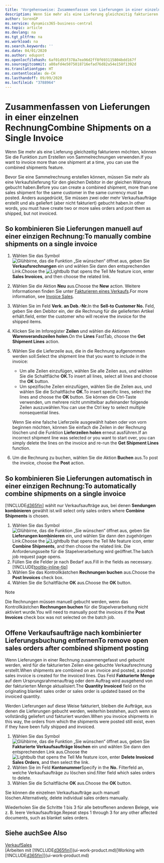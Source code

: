 ```yaml
---
title: 'Vorgehensweise: Zusammenfassen von Lieferungen in einer einzelnen Rechnung | Microsoft Docs'
description: Wenn Sie mehr als eine Lieferung gleichzeitig fakturieren möchten, können Sie die Funktion zum Erstellen von Sammelrechnungen verwenden.
author: SorenGP
ms.service: dynamics365-business-central
ms.topic: article
ms.devlang: na
ms.tgt_pltfrm: na
ms.workload: na
ms.search.keywords: ''
ms.date: 04/01/2020
ms.author: edupont
ms.openlocfilehash: 6af01d93f378a7ea96d2ff8f693115804bdd167f
ms.sourcegitcommit: a80afd4e5075018716efad76d82a54e158f1392d
ms.translationtype: HT
ms.contentlocale: de-CH
ms.lasthandoff: 09/09/2020
ms.locfileid: "3788964"
---
```

# <a name="combine-shipments-on-a-single-invoice"></a><span data-ttu-id="768c9-103">Zusammenfassen von Lieferungen in einer einzelnen Rechnung</span><span class="sxs-lookup"><span data-stu-id="768c9-103">Combine Shipments on a Single Invoice</span></span>
<span data-ttu-id="768c9-104">Wenn Sie mehr als eine Lieferung gleichzeitig fakturieren möchten, können Sie die Funktion zum Erstellen von Sammelrechnungen verwenden.</span><span class="sxs-lookup"><span data-stu-id="768c9-104">If you want to invoice more than one shipment at a time, you can use the combined shipments feature.</span></span>  

<span data-ttu-id="768c9-105">Bevor Sie eine Sammelrechnung erstellen können, müssen Sie mehr als eine Verkaufslieferung für den gleichen Debitor in der gleichen Währung gebucht haben.</span><span class="sxs-lookup"><span data-stu-id="768c9-105">Before you can create a combined shipment, more than one sales shipment for the same customer in the same currency must be posted.</span></span> <span data-ttu-id="768c9-106">Anders ausgedrückt, Sie müssen zwei oder mehr Verkaufsaufträge erstellt und als geliefert (aber nicht fakturiert) gebucht haben.</span><span class="sxs-lookup"><span data-stu-id="768c9-106">In other words, you must have create two or more sales orders and post them as shipped, but not invoiced.</span></span> 

## <a name="to-manually-combine-shipments-on-a-single-invoice"></a><span data-ttu-id="768c9-107">So kombinieren Sie Lieferungen manuell auf einer einzigen Rechnung:</span><span class="sxs-lookup"><span data-stu-id="768c9-107">To manually combine shipments on a single invoice</span></span>  
1. <span data-ttu-id="768c9-108">Wählen Sie das Symbol ![Glühbirne, das die Funktion „Sie wünschen“ öffnet](media/ui-search/search_small.png "Tell Me-Funktion") aus, geben Sie **Verkaufsrechnungen** ein und wählen Sie dann den entsprechenden Link.</span><span class="sxs-lookup"><span data-stu-id="768c9-108">Choose the ![Lightbulb that opens the Tell Me feature](media/ui-search/search_small.png "Tell me what you want to do") icon, enter **Sales Invoices**, and then choose the related link.</span></span>  
2. <span data-ttu-id="768c9-109">Wählen Sie die Aktion **Neu** aus.</span><span class="sxs-lookup"><span data-stu-id="768c9-109">Choose the **New** action.</span></span> <span data-ttu-id="768c9-110">Weitere Informationen finden Sie unter [Fakturieren eines Verkaufs](sales-how-invoice-sales.md).</span><span class="sxs-lookup"><span data-stu-id="768c9-110">For more information, see [Invoice Sales](sales-how-invoice-sales.md).</span></span>
3. <span data-ttu-id="768c9-111">Wählen Sie im Feld **Verk. an Deb.-Nr.**</span><span class="sxs-lookup"><span data-stu-id="768c9-111">In the **Sell-to Customer No.**</span></span> <span data-ttu-id="768c9-112">Feld, geben Sie den Debitor ein, der die Rechnung für die gelieferten Artikel erhält.</span><span class="sxs-lookup"><span data-stu-id="768c9-112">field, enter the customer who will receive the invoice for the shipped items.</span></span>  
4. <span data-ttu-id="768c9-113">Klicken Sie im Inforegister **Zeilen** und wählen die  Aktionen **Warenverandszeilen holen**.</span><span class="sxs-lookup"><span data-stu-id="768c9-113">On the **Lines** FastTab, choose the **Get Shipment Lines** action.</span></span>  
5. <span data-ttu-id="768c9-114">Wählen Sie die Lieferzeile aus, die in die Rechnung aufgenommen werden soll:</span><span class="sxs-lookup"><span data-stu-id="768c9-114">Select the shipment line that you want to include in the invoice:</span></span>  

    - <span data-ttu-id="768c9-115">Um alle Zeilen einzufügen, wählen Sie alle Zeilen aus, und wählen Sie die Schaltfläche **OK**.</span><span class="sxs-lookup"><span data-stu-id="768c9-115">To insert all lines, select all lines and choose the **OK** button.</span></span>  
    - <span data-ttu-id="768c9-116">Um spezifische Zeilen einzufügen, wählen Sie die Zeilen aus, und wählen Sie die Schaltfläche **OK**.</span><span class="sxs-lookup"><span data-stu-id="768c9-116">To insert specific lines, select the lines and choose the **OK** button.</span></span> <span data-ttu-id="768c9-117">Sie können die Ctrl-Taste verwenden, um mehrere nicht unmittelbar aufeinander folgende Zeilen auszuwählen.</span><span class="sxs-lookup"><span data-stu-id="768c9-117">You can use the Ctrl key to select multiple nonsequential lines.</span></span>  

    <span data-ttu-id="768c9-118">Wenn Sie eine falsche Lieferzeile ausgewählt haben oder von vorn beginnen möchten, können Sie einfach die Zeilen in der Rechnung löschen und die Funktion **Lieferzeilen holen** erneut ausführen.</span><span class="sxs-lookup"><span data-stu-id="768c9-118">If an incorrect shipment line was selected or you want to start over, you can simply delete the lines on the invoice and re-run the **Get Shipment Lines** function.</span></span>  
7. <span data-ttu-id="768c9-119">Um die Rechnung zu buchen, wählen Sie die Aktion **Buchen** aus.</span><span class="sxs-lookup"><span data-stu-id="768c9-119">To post the invoice, choose the **Post** action.</span></span>  

## <a name="to-automatically-combine-shipments-on-a-single-invoice"></a><span data-ttu-id="768c9-120">So kombinieren Sie Lieferungen automatisch in einer einzigen Rechnung:</span><span class="sxs-lookup"><span data-stu-id="768c9-120">To automatically combine shipments on a single invoice</span></span>  
[!INCLUDE[d365fin](includes/d365fin_md.md)] <span data-ttu-id="768c9-121">wählt nur Verkaufsaufträge aus, bei denen **Sendungen kombinieren** gewählt ist.</span><span class="sxs-lookup"><span data-stu-id="768c9-121">will select only sales orders where **Combine Shipments** is chosen.</span></span> 

1. <span data-ttu-id="768c9-122">Wählen Sie das Symbol ![Glühbirne, das die Funktion „Sie wünschen“ öffnet](media/ui-search/search_small.png "Tell Me-Funktion") aus, geben Sie **Lieferungen kombinieren** ein, und wählen Sie dann den zugehörigen Link.</span><span class="sxs-lookup"><span data-stu-id="768c9-122">Choose the ![Lightbulb that opens the Tell Me feature](media/ui-search/search_small.png "Tell me what you want to do") icon, enter **Combine Shipments**, and then choose the related link.</span></span> <span data-ttu-id="768c9-123">Die Anforderungsseite für die Stapelverarbeitung wird geöffnet.</span><span class="sxs-lookup"><span data-stu-id="768c9-123">The batch job request page opens.</span></span>  
2. <span data-ttu-id="768c9-124">Füllen Sie die Felder je nach Bedarf aus.</span><span class="sxs-lookup"><span data-stu-id="768c9-124">Fill in the fields as necessary.</span></span> [!INCLUDE[tooltip-inline-tip](includes/tooltip-inline-tip_md.md)]
3. <span data-ttu-id="768c9-125">Wählen Sie das Kontrollkästchen **Rechnungen buchen** aus.</span><span class="sxs-lookup"><span data-stu-id="768c9-125">Choose the **Post Invoices** check box.</span></span>  
4. <span data-ttu-id="768c9-126">Wählen Sie die Schaltfläche **OK** aus.</span><span class="sxs-lookup"><span data-stu-id="768c9-126">Choose the **OK** button.</span></span>  

> [!NOTE]  
>  <span data-ttu-id="768c9-127">Die Rechnungen müssen manuell gebucht werden, wenn das Kontrollkästchen **Rechnungen buchen** für die Stapelverarbeitung nicht aktiviert wurde.</span><span class="sxs-lookup"><span data-stu-id="768c9-127">You will need to manually post the invoices if the **Post Invoices** check box was not selected on the batch job.</span></span>  

## <a name="to-remove-open-sales-orders-after-combined-shipment-posting"></a><span data-ttu-id="768c9-128">Offene Verkaufsaufträge nach kombinierter Lieferungsbuchung entfernen</span><span class="sxs-lookup"><span data-stu-id="768c9-128">To remove open sales orders after combined shipment posting</span></span> 
<span data-ttu-id="768c9-129">Wenn Lieferungen in einer Rechnung zusammengefasst und gebucht werden, wird für die fakturierten Zeilen eine gebuchte Verkaufsrechnung erstellt.</span><span class="sxs-lookup"><span data-stu-id="768c9-129">When shipments are combined on an invoice and posted, a posted sales invoice is created for the invoiced lines.</span></span> <span data-ttu-id="768c9-130">Das Feld **Fakturierte Menge** auf dem Ursprungsrahmenauftrag oder dem Auftrag wird ausgehend von der fakturierten Menge aktualisiert.</span><span class="sxs-lookup"><span data-stu-id="768c9-130">The **Quantity Invoiced** field on the originating blanket sales order or sales order is updated based on the invoiced quantity.</span></span>  

<span data-ttu-id="768c9-131">Werden Lieferungen auf diese Weise fakturiert, bleiben die Aufträge, aus denen die Lieferungen gebucht werden, weiterhin bestehen, auch wenn sie vollständig geliefert und fakturiert wurden.</span><span class="sxs-lookup"><span data-stu-id="768c9-131">When you invoice shipments in this way, the orders from which the shipments were posted still exist, even if they have been fully shipped and invoiced.</span></span>   

1. <span data-ttu-id="768c9-132">Wählen Sie das Symbol ![Glühbirne, das die Funktion „Sie wünschen“ öffnet](media/ui-search/search_small.png "Tell Me-Funktion") aus, geben Sie **Fakturierte Verkaufsaufträge löschen** ein und wählen Sie dann den entsprechenden Link aus.</span><span class="sxs-lookup"><span data-stu-id="768c9-132">Choose the ![Lightbulb that opens the Tell Me feature](media/ui-search/search_small.png "Tell me what you want to do") icon, enter **Delete Invoiced Sales Orders**, and then select the link.</span></span>  
2. <span data-ttu-id="768c9-133">Wählen Sie im Feld **Kontonummer**</span><span class="sxs-lookup"><span data-stu-id="768c9-133">Specify in the **No.**</span></span> <span data-ttu-id="768c9-134">Filterfeld an, welche Verkaufsaufträge zu löschen sind.</span><span class="sxs-lookup"><span data-stu-id="768c9-134">filter field which sales orders to delete.</span></span>  
3. <span data-ttu-id="768c9-135">Wählen Sie die Schaltfläche **OK** aus.</span><span class="sxs-lookup"><span data-stu-id="768c9-135">Choose the **OK** button.</span></span>  

<span data-ttu-id="768c9-136">Sie können die einzelnen Verkaufsaufträge auch manuell löschen.</span><span class="sxs-lookup"><span data-stu-id="768c9-136">Alternatively, delete individual sales orders manually.</span></span>  

<span data-ttu-id="768c9-137">Wiederholen Sie die Schritte 1 bis 3 für alle betroffenen anderen Belege, wie z. B. leere Verkaufsaufträge.</span><span class="sxs-lookup"><span data-stu-id="768c9-137">Repeat steps 1 through 3 for any other affected documents, such as blanket sales orders.</span></span>

## <a name="see-also"></a><span data-ttu-id="768c9-138">Siehe auch</span><span class="sxs-lookup"><span data-stu-id="768c9-138">See Also</span></span>  
[<span data-ttu-id="768c9-139">Verkauf</span><span class="sxs-lookup"><span data-stu-id="768c9-139">Sales</span></span>](sales-manage-sales.md)  
<span data-ttu-id="768c9-140">[Arbeiten mit [!INCLUDE[d365fin](includes/d365fin_md.md)]](ui-work-product.md)</span><span class="sxs-lookup"><span data-stu-id="768c9-140">[Working with [!INCLUDE[d365fin](includes/d365fin_md.md)]](ui-work-product.md)</span></span>
